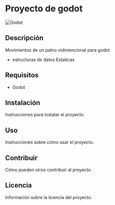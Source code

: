 # Proyecto de godot

![Godot](https://img.shields.io/badge/Godot-3.4-blue?logo=godot-engine)

## Descripción

Movimientos de un palno vidimencional para godot

- estructuras de datos Estaticas

## Requisitos

- Godot

## Instalación

Instrucciones para instalar el proyecto.

## Uso

Instrucciones sobre cómo usar el proyecto.

## Contribuir

Cómo pueden otros contribuir al proyecto.

## Licencia

Información sobre la licencia del proyecto.

